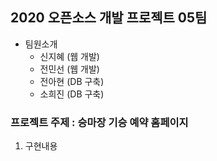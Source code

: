 ## 2020 오픈소스 개발 프로젝트 05팀

* 팀원소개
  * 신지혜 (웹 개발)
  * 전민선 (웹 개발)
  * 전아현 (DB 구축)
  * 소희진 (DB 구축)

### 프로젝트 주제 : 승마장 기승 예약 홈페이지
1. 구현내용 
